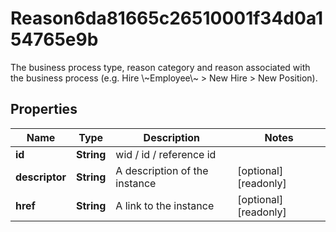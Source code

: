 

# Reason6da81665c26510001f34d0a154765e9b

The business process type, reason category and reason associated with the business process (e.g. Hire \\~Employee\\~ > New Hire > New Position).

## Properties

| Name | Type | Description | Notes |
|------------ | ------------- | ------------- | -------------|
|**id** | **String** | wid / id / reference id |  |
|**descriptor** | **String** | A description of the instance |  [optional] [readonly] |
|**href** | **String** | A link to the instance |  [optional] [readonly] |



